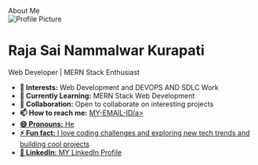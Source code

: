 <!DOCTYPE html>
<html lang="en">
<head>
    <meta charset="UTF-8">
    <meta name="viewport" content="width=device-width, initial-scale=1.0">
    About Me
<br>
</head>
<body>
    <div>
        <div>
            <img src=url(https://encrypted-tbn0.gstatic.com/images?q=tbn:ANd9GcRyVjqKBGnv5cRv6zcHpsuP9dZMuVmxy82JUA&s) alt="Profile Picture">
            <h1>Raja Sai Nammalwar Kurapati</h1>
            <p>Web Developer | MERN Stack Enthusiast</p>
        </div>
        <ul>
            <li><strong>👀 Interests:</strong> Web Development and DEVOPS AND SDLC Work</li>
            <li><strong>🌱 Currently Learning:</strong> MERN Stack Web Development</li>
            <li><strong>💞️ Collaboration:</strong> Open to collaborate on interesting projects</li>
            <li><strong>📫 How to reach me:</strong> <a href="nammalwarsai1@gmail.com">MY-EMAIL-ID/a></li>
            <li><strong>😄 Pronouns:</strong> He</li>
            <li><strong>⚡ Fun fact:</strong> I love coding challenges and exploring new tech trends and building cool projects</li>
            <li><strong>🔗 LinkedIn:</strong> <a href="https://www.linkedin.com/in/raja-sai-nammalwar-kurapati-9001202a4/" target="_blank"> MY LinkedIn Profile</a></li>
        </ul>
    </div>
</body>
</html>
